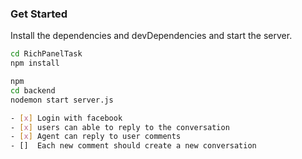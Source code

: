 ### Get Started
Install the dependencies and devDependencies and start the server.

```sh
cd RichPanelTask
npm install

npm 
cd backend
nodemon start server.js

- [x] Login with facebook
- [x] users can able to reply to the conversation
- [x] Agent can reply to user comments
- []  Each new comment should create a new conversation 
```